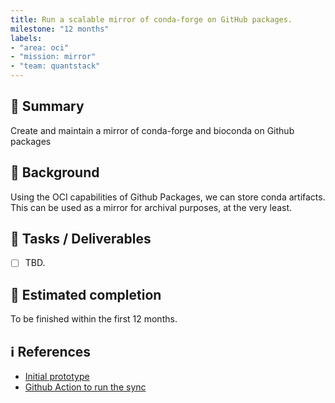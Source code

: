 ```yaml
---
title: Run a scalable mirror of conda-forge on GitHub packages.
milestone: "12 months"
labels:
- "area: oci"
- "mission: mirror"
- "team: quantstack"
---
```


## 📌 Summary

Create and maintain a mirror of conda-forge and bioconda on Github packages

## 📝 Background

Using the OCI capabilities of Github Packages, we can store conda artifacts.
This can be used as a mirror for archival purposes, at the very least.

## 🚀 Tasks / Deliverables

- [ ] TBD.

## 📅 Estimated completion

To be finished within the first 12 months.

## ℹ️ References

- [Initial prototype](https://github.com/channel-mirrors)
- [Github Action to run the sync](https://github.com/regro/cf-oci-mirror-action)
